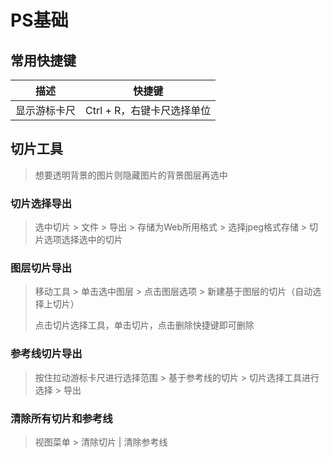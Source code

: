 # PS基础

## 常用快捷键

| 描述         | 快捷键                     |
| ------------ | -------------------------- |
| 显示游标卡尺 | Ctrl + R，右键卡尺选择单位 |



## 切片工具

> 想要透明背景的图片则隐藏图片的背景图层再选中

### 切片选择导出

> 选中切片 > 文件 > 导出 > 存储为Web所用格式 > 选择jpeg格式存储 > 切片选项选择选中的切片

### 图层切片导出

> 移动工具 > 单击选中图层 > 点击图层选项 > 新建基于图层的切片（自动选择上切片）
>
> 点击切片选择工具，单击切片，点击删除快捷键即可删除

### 参考线切片导出

> 按住拉动游标卡尺进行选择范围 > 基于参考线的切片 > 切片选择工具进行选择 > 导出

### 清除所有切片和参考线

> 视图菜单 > 清除切片 | 清除参考线	

